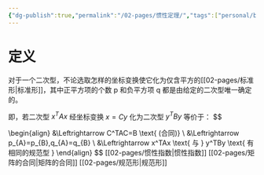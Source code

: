 ```yaml
---
{"dg-publish":true,"permalink":"/02-pages/惯性定理/","tags":["personal/blog","线性代数/二次型"]}
---
```


# 定义
对于一个二次型，不论选取怎样的坐标变换使它化为仅含平方的[[02-pages/标准形\|标准形]]，其中正平方项的个数 p 和负平方项 q 都是由给定的二次型唯一确定的。

即，若二次型 $\displaystyle x^TAx$ 经坐标变换 $\displaystyle x=Cy$ 化为二次型 $\displaystyle y^TBy$ 等价于：
$$

\begin{align}
&\Leftrightarrow C^TAC=B \text{ (合同)} \\
&\Leftrightarrow p_{A}=p_{B},q_{A}=q_{B}   \\
&\Leftrightarrow x^TAx \text{ 与 } y^TBy \text{ 有相同的规范型 }
\end{align}
$$
[[02-pages/惯性指数\|惯性指数]]
[[02-pages/矩阵的合同\|矩阵的合同]]
[[02-pages/规范形\|规范形]]